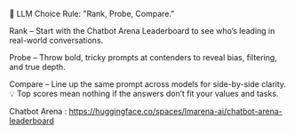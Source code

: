 

🧠 LLM Choice Rule: "Rank, Probe, Compare."

Rank – Start with the Chatbot Arena Leaderboard to see who’s leading in real-world conversations.

Probe – Throw bold, tricky prompts at contenders to reveal bias, filtering, and true depth.

Compare – Line up the same prompt across models for side-by-side clarity.
💡 Top scores mean nothing if the answers don’t fit your values and tasks.

Chatbot Arena : https://huggingface.co/spaces/lmarena-ai/chatbot-arena-leaderboard
